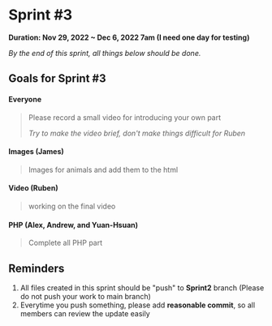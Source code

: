 # Sprint #3

**Duration: Nov 29, 2022 ~ Dec 6, 2022 7am (I need one day for testing)**

*By the end of this sprint, all things below should be done.*

## Goals for Sprint #3

#### Everyone

> Please record a small video for introducing your own part
>
> *Try to make the video brief, don't make things difficult for Ruben*

#### Images (James)

> Images for animals and add them to the html

#### Video (Ruben)

> working on the final video

#### PHP (Alex, Andrew, and Yuan-Hsuan)

> Complete all PHP part

## Reminders

1. All files created in this sprint should be "push" to **Sprint2** branch (Please do not push your work to main branch)
2. Everytime you push something, please add **reasonable commit**, so all members can review the update easily
